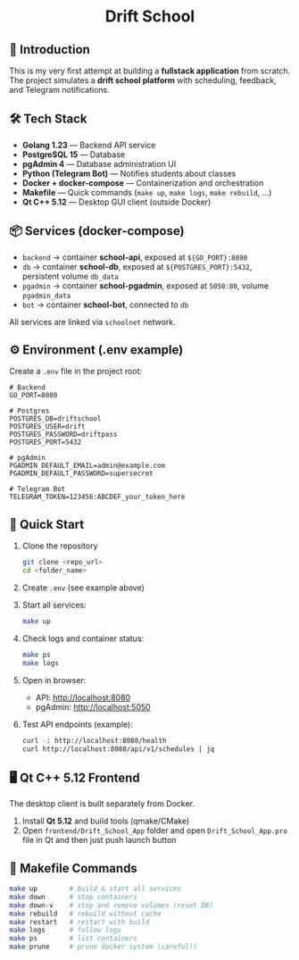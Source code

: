 <h1 align="center">Drift School </h1>

## 📖 Introduction

This is my very first attempt at building a **fullstack application** from scratch.  
The project simulates a **drift school platform** with scheduling, feedback, and Telegram notifications.

## 🛠️ Tech Stack

- **Golang 1.23** — Backend API service 
- **PostgreSQL 15** — Database 
- **pgAdmin 4** — Database administration UI 
- **Python (Telegram Bot)** — Notifies students about classes
- **Docker + docker-compose** — Containerization and orchestration
- **Makefile** — Quick commands (`make up`, `make logs`, `make rebuild`, …)
- **Qt C++ 5.12** — Desktop GUI client (outside Docker)

## 📦 Services (docker-compose)

- `backend` → container **school-api**, exposed at `${GO_PORT}:8080`
- `db` → container **school-db**, exposed at `${POSTGRES_PORT}:5432`, persistent volume `db_data`
- `pgadmin` → container **school-pgadmin**, exposed at `5050:80`, volume `pgadmin_data`
- `bot` → container **school-bot**, connected to `db`

All services are linked via `schoolnet` network.

## ⚙️ Environment (.env example)

Create a `.env` file in the project root:

```env
# Backend
GO_PORT=8080

# Postgres
POSTGRES_DB=driftschool
POSTGRES_USER=drift
POSTGRES_PASSWORD=driftpass
POSTGRES_PORT=5432

# pgAdmin
PGADMIN_DEFAULT_EMAIL=admin@example.com
PGADMIN_DEFAULT_PASSWORD=supersecret

# Telegram Bot
TELEGRAM_TOKEN=123456:ABCDEF_your_token_here
```

## 🚀 Quick Start

1. Clone the repository  
   ```bash
   git clone <repo_url>
   cd <folder_name>
   ```

2. Create `.env` (see example above)

3. Start all services:  
   ```bash
   make up
   ```

4. Check logs and container status:  
   ```bash
   make ps
   make logs
   ```

5. Open in browser:  
   - API: [http://localhost:8080](http://localhost:8080)  
   - pgAdmin: [http://localhost:5050](http://localhost:5050)  

6. Test API endpoints (example):  
   ```bash
   curl -i http://localhost:8080/health
   curl http://localhost:8080/api/v1/schedules | jq
   ```

## 🖥️ Qt C++ 5.12 Frontend

The desktop client is built separately from Docker.

1. Install **Qt 5.12** and build tools (qmake/CMake)  
2. Open `frontend/Drift_School_App` folder and open `Drift_School_App.pro` file in Qt and then just push launch button

## 🧰 Makefile Commands

```bash
make up        # build & start all services
make down      # stop containers
make down-v    # stop and remove volumes (reset DB)
make rebuild   # rebuild without cache
make restart   # restart with build
make logs      # follow logs
make ps        # list containers
make prune     # prune docker system (careful!)
```
